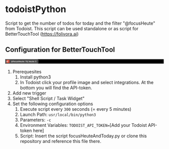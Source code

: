 # todoistPython

Script to get the number of todos for today and the filter "@focusHeute" from Todoist.
This script can be used standalone or as script for BetterTouchTool (https://folivora.ai)

## Configuration for BetterTouchTool

![Screenshot of MacOS Touchbar](todoistInBetterTouchTool.png)

1. Prerequesites
    1. Install python3
    1. In Todoist click your profile image and select integrations. At the bottom you will find the API-token.
1. Add new trigger
1. Select "Shell Script / Task Widget"
1. Set the following configuration options
    1. Execute script every ```300``` seconds (= every 5 minutes)
    1. Launch Path: ```usr/local/bin/python3```
    1. Parameters: ```-c```
    1. Environment Variables: ```TODOIST_API_TOKEN=```[Add your Todoist API-token here]
    1. Script: Insert the script focusHeuteAndToday.py or clone this repository and reference this file there.
